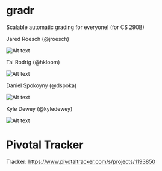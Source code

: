 gradr
=====

Scalable automatic grading for everyone! (for CS 290B)

Jared Roesch (@jroesch)  

![Alt text](https://avatars3.githubusercontent.com/u/696509?v=2&s=460)

Tai Rodrig (@hkloom)  

![Alt text](https://fbcdn-sphotos-g-a.akamaihd.net/hphotos-ak-xaf1/v/t1.0-9/10703991_3517551537618_3216179348348774884_n.jpg?oh=d26ea1770cf7162e520a1a190f26d3dc&oe=54E598C4&__gda__=1420987363_52f89cafed072182a6ea4cc2f6c9d07b)
 
Daniel Spokoyny (@dspoka)  

![Alt text](https://scontent-b-sea.xx.fbcdn.net/hphotos-xfa1/t31.0-8/462435_10200880011778269_125489104_o.jpg)

Kyle Dewey (@kyledewey)  

![Alt text](https://avatars0.githubusercontent.com/u/992190?v=2&s=460)

# Pivotal Tracker

Tracker: https://www.pivotaltracker.com/s/projects/1193850
